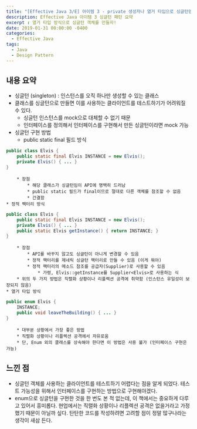 ```yaml
---
title: "[Effective Java 3/E] 아이템 3 - private 생성자나 열거 타입으로 싱글턴임을 보증하라"
description: Effective Java 아이템 3 싱글턴 패턴 요약
excerpt : 열거 타입 방식으로 싱글턴 객체를 만들자!
date: 2019-01-31 00:00:00 -0400
categories:
  - Effective Java
tags:
  - Java
  - Design Pattern
---
```

## 내용 요약

* 싱글턴 (singleton) : 인스턴스를 오직 하나만 생성할 수 있는 클래스
* 클래스를 싱글턴으로 만들면 이를 사용하는 클라이언트를 테스트하기가 어려워질 수 있다.
    * 싱글턴 인스턴스를 mock으로 대체할 수 없기 때문
    * 인터페이스를 정의해서 인터페이스를 구현해서 만든 싱글턴이라면 mock 가능
* 싱글턴 구현 방법
    * public static final 필드 방식
```java
public class Elvis {
    public static final Elvis INSTANCE = new Elvis();
    private Elvis() { ... }
}
```

        * 장점
            * 해당 클래스가 싱글턴임이 API에 명백히 드러남
            * public static 필드가 final이므로 절대로 다른 객체를 참조할 수 없음
            * 간결함
    * 정적 팩터리 방식
```java
public class Elvis {
    public static final Elvis INSTANCE = new Elvis();
    private Elvis() { ... }
    public static Elvis getInstance() { return INSTANCE; }
}
```
        * 장점
            * API를 바꾸지 않고도 싱글턴이 아니게 변경할 수 있음
            * 정적 팩터리를 제네릭 싱글턴 팩터리로 만들 수 있음 (이게 뭐야)
            * 정적 팩터리의 메소드 참조를 공급자(Supplier)로 사용할 수 있음
                * 가령, Elvis::getInstance를 Supplier<Elvis>로 사용하는 식
        * 위의 두 가지 방법은 직렬화 상황이나 리플렉션 공격에 취약함 (인스턴스 유일성이 보장되지 않음)
    * 열거 타입 방식
```java
public enum Elvis {
    INSTANCE;
    public void leaveTheBuilding() { ... }
}
```
        * 대부분 상황에서 가장 좋은 방법
        * 직렬화 상황이나 리플렉션 공격에서 자유로움
        * 단, Enum 외의 클래스를 상속해야 한다면 이 방법은 사용 불가 (인터페이스 구현은 가능)

## 느낀 점
* 싱글턴 객체를 사용하는 클라이언트를 테스트하기 어렵다는 점을 알게 되었다. 테스트 가능성을 위해서 인터페이스를 구현하는 방법으로 구현해야겠다.
* enum으로 싱글턴을 구현한 것을 한 번도 본 적 없는데, 이 책에서는 중요하게 다루고 있어서 흥미롭다. 현업에서는 직렬화 상황이나 리플렉션 공격은 없을거라고 가정했기 때문이 아닐까 싶다. 탄탄한 코드를 작성하려면 고려할 점이 정말 많구나라는 생각이 새삼 든다.